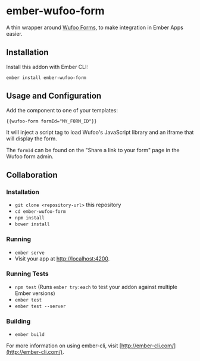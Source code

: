 # ember-wufoo-form

A thin wrapper around [Wufoo Forms](http://www.wufoo.com), to make integration in Ember Apps easier.

## Installation

Install this addon with Ember CLI:

    ember install ember-wufoo-form

## Usage and Configuration

Add the component to one of your templates:

    {{wufoo-form formId="MY_FORM_ID"}}

It will inject a script tag to load Wufoo's JavaScript library and an iframe that will display the form.

The `formId` can be found on the "Share a link to your form" page in the Wufoo form admin.

## Collaboration

### Installation

* `git clone <repository-url>` this repository
* `cd ember-wufoo-form`
* `npm install`
* `bower install`

### Running

* `ember serve`
* Visit your app at [http://localhost:4200](http://localhost:4200).

### Running Tests

* `npm test` (Runs `ember try:each` to test your addon against multiple Ember versions)
* `ember test`
* `ember test --server`

### Building

* `ember build`

For more information on using ember-cli, visit [http://ember-cli.com/](http://ember-cli.com/).
